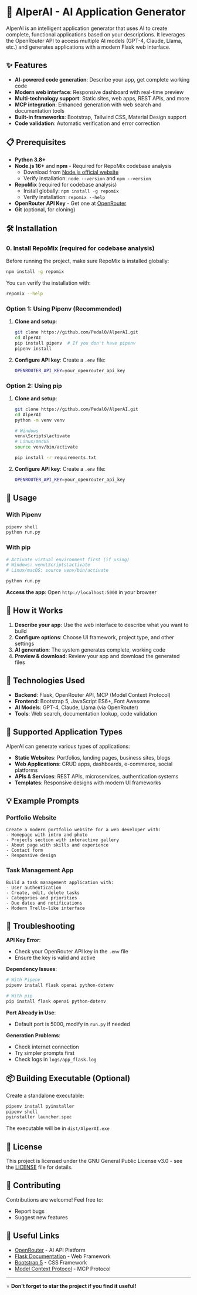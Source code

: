 # 🚀 AlperAI - AI Application Generator

AlperAI is an intelligent application generator that uses AI to create complete, functional applications based on your descriptions. It leverages the OpenRouter API to access multiple AI models (GPT-4, Claude, Llama, etc.) and generates applications with a modern Flask web interface.

## ✨ Features

- **AI-powered code generation**: Describe your app, get complete working code
- **Modern web interface**: Responsive dashboard with real-time preview
- **Multi-technology support**: Static sites, web apps, REST APIs, and more
- **MCP integration**: Enhanced generation with web search and documentation tools
- **Built-in frameworks**: Bootstrap, Tailwind CSS, Material Design support
- **Code validation**: Automatic verification and error correction

## 📋 Prerequisites

- **Python 3.8+**
- **Node.js 16+** and **npm** - Required for RepoMix codebase analysis
  - Download from [Node.js official website](https://nodejs.org/)
  - Verify installation: `node --version` and `npm --version`
- **RepoMix** (required for codebase analysis)
  - Install globally: `npm install -g repomix`
  - Verify installation: `repomix --help`
- **OpenRouter API Key** - Get one at [OpenRouter](https://openrouter.ai/)
- **Git** (optional, for cloning)

## 🛠️ Installation

### 0. Install RepoMix (required for codebase analysis)

Before running the project, make sure RepoMix is installed globally:

```bash
npm install -g repomix
```

You can verify the installation with:

```bash
repomix --help
```

### Option 1: Using Pipenv (Recommended)

1. **Clone and setup**:
   ```bash
   git clone https://github.com/Pedal0/AlperAI.git
   cd AlperAI
   pip install pipenv  # If you don't have pipenv
   pipenv install
   ```

2. **Configure API key**:
   Create a `.env` file:
   ```bash
   OPENROUTER_API_KEY=your_openrouter_api_key
   ```

### Option 2: Using pip

1. **Clone and setup**:
   ```bash
   git clone https://github.com/Pedal0/AlperAI.git
   cd AlperAI
   python -m venv venv
   
   # Windows
   venv\Scripts\activate
   # Linux/macOS
   source venv/bin/activate
   
   pip install -r requirements.txt
   ```

2. **Configure API key**:
   Create a `.env` file:
   ```bash
   OPENROUTER_API_KEY=your_openrouter_api_key
   ```

## 🚀 Usage

### With Pipenv
```bash
pipenv shell
python run.py
```

### With pip
```bash
# Activate virtual environment first (if using)
# Windows: venv\Scripts\activate
# Linux/macOS: source venv/bin/activate

python run.py
```

**Access the app**: Open `http://localhost:5000` in your browser

## 📖 How it Works

1. **Describe your app**: Use the web interface to describe what you want to build
2. **Configure options**: Choose UI framework, project type, and other settings
3. **AI generation**: The system generates complete, working code
4. **Preview & download**: Review your app and download the generated files

## 🔧 Technologies Used

- **Backend**: Flask, OpenRouter API, MCP (Model Context Protocol)
- **Frontend**: Bootstrap 5, JavaScript ES6+, Font Awesome
- **AI Models**: GPT-4, Claude, Llama (via OpenRouter)
- **Tools**: Web search, documentation lookup, code validation

## 🎯 Supported Application Types

AlperAI can generate various types of applications:

- **Static Websites**: Portfolios, landing pages, business sites, blogs
- **Web Applications**: CRUD apps, dashboards, e-commerce, social platforms
- **APIs & Services**: REST APIs, microservices, authentication systems
- **Templates**: Responsive designs with modern UI frameworks

## 💡 Example Prompts

### Portfolio Website
```
Create a modern portfolio website for a web developer with:
- Homepage with intro and photo
- Projects section with interactive gallery
- About page with skills and experience
- Contact form
- Responsive design
```

### Task Management App
```
Build a task management application with:
- User authentication
- Create, edit, delete tasks
- Categories and priorities
- Due dates and notifications
- Modern Trello-like interface
```

## 🔧 Troubleshooting

**API Key Error**:
- Check your OpenRouter API key in the `.env` file
- Ensure the key is valid and active

**Dependency Issues**:
```bash
# With Pipenv
pipenv install flask openai python-dotenv

# With pip
pip install flask openai python-dotenv
```

**Port Already in Use**:
- Default port is 5000, modify in `run.py` if needed

**Generation Problems**:
- Check internet connection
- Try simpler prompts first
- Check logs in `logs/app_flask.log`

## 📦 Building Executable (Optional)

Create a standalone executable:

```bash
pipenv install pyinstaller
pipenv shell
pyinstaller launcher.spec
```

The executable will be in `dist/AlperAI.exe`

## 📄 License

This project is licensed under the GNU General Public License v3.0 - see the [LICENSE](./LICENSE.md) file for details.

## 🤝 Contributing

Contributions are welcome! Feel free to:
- Report bugs
- Suggest new features

## 🔗 Useful Links

- [OpenRouter](https://openrouter.ai/) - AI API Platform
- [Flask Documentation](https://flask.palletsprojects.com/) - Web Framework
- [Bootstrap 5](https://getbootstrap.com/) - CSS Framework
- [Model Context Protocol](https://modelcontextprotocol.io/) - MCP Protocol

---

⭐ **Don't forget to star the project if you find it useful!**
